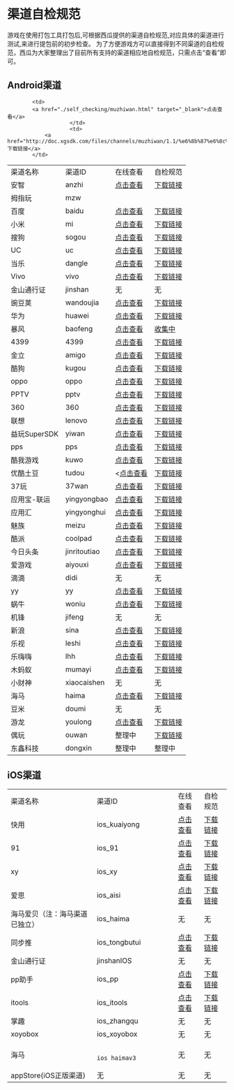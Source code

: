 # 渠道自检规范



游戏在使用打包工具打包后,可根据西瓜提供的渠道自检规范,对应具体的渠道进行测试,来进行提包前的初步检查。
为了方便游戏方可以直接得到不同渠道的自检规范，西瓜为大家整理出了目前所有支持的渠道相应地自检规范，只需点击“查看”即可。


## Android渠道

<table id="top1" >
<tr>
<td>
				渠道名称
			</td>

<td>
				渠道ID
			</td>
<td>
				在线查看
			</td>
			<td>
						自检规范
						</td>
</tr>
<tr>
<td>
				安智
			</td>
<td>
				anzhi
			</td>
<td>
						<a href="./self_checking/ananzhi.html" target="_blank">点击查看</a>	</td>
			</td>
<td>
				<a href="http://doc.xgsdk.com/files/channels/anzhi/1.1/%e5%ae%89%e6%99%ba%e6%b8%a0%e9%81%93%e8%87%aa%e6%a3%80%e8%a7%84%e8%8c%83.xls">下载链接</a>
			</td>
</tr>
<tr>
<td>
				拇指玩
			</td>
<td>
				mzw
			</td>

			<td>
			<a href="./self_checking/muzhiwan.html" target="_blank">点击查看</a>
						</td>
						<td>
				<a href="http://doc.xgsdk.com/files/channels/muzhiwan/1.1/%e6%8b%87%e6%8c%87%e7%8e%a9Android%e6%b8%b8%e6%88%8f%e6%b5%8b%e8%af%95%e7%94%a8%e4%be%8b.xls">下载链接</a>
			</td>
</tr>
<tr>
<td>
				百度
			</td>
<td>
				baidu
			</td>
			<td>
			<a href="./self_checking/baidu.html" target="_blank">点击查看</a>
						</td>  
<td>
				<a href="http://doc.xgsdk.com/files/channels/baidu/1.1/BaiduChecklist.xlsx">下载链接</a>
			</td>


</tr>
<tr>
<td>
				小米
			</td>
<td>
				mi
			</td>
			<td>
			<a href="./self_checking/xiaomi.html" target="_blank">点击查看</a>
						</td>
<td>
				<a href="http://doc.xgsdk.com/files/channels/mi/1.1/%d0%a1%c3%d7%c7%fe%b5%c0%d7%d4%bc%ec%b9%e6%b7%b6.xlsx">下载链接</a>
			</td>

</tr>
<tr>
<td>
				搜狗
			</td>
<td>
				sogou
			</td>
			<td>
			<a href="./self_checking/sougou.html" target="_blank">点击查看</a>
						</td>
<td>
				<a href="http://doc.xgsdk.com/files/channels/sogou/1.1/搜狗手游SDK自测文档.xlsx">下载链接</a>
			</td>

</tr>
<tr>
<td>
				UC
			</td>
<td>
				uc
			</td>
			<td>
			<a href="./self_checking/uc.html" target="_blank">点击查看</a>
						</td>
<td>
				<a href="http://doc.xgsdk.com/files/channels/uc/1.1.1/UcChecklist.xlsx">下载链接</a>
			</td>

</tr>
<tr>
<td>
				当乐
			</td>
<td>
				dangle
			</td>
			<td>
			<a href="./self_checking/dangle.html" target="_blank">点击查看</a>
						</td>
<td>
				<a href="http://doc.xgsdk.com/files/channels/dangle/1.1.1/安卓平台SDK4.0.3测试点用例.xls">下载链接</a>
			</td>

</tr>
<tr>
<td>
				Vivo
			</td>
<td>
				vivo
			</td>
			<td>
			<a href="./self_checking/vivo.html" target="_blank">点击查看</a>
						</td>
<td>
				<a href="http://doc.xgsdk.com/files/channels/vivo/1.1/VivoChecklist.xlsx">下载链接</a>
			</td>

</tr>
<tr>
<td>
				金山通行证
			</td>
<td>
				jinshan
			</td>

<td>
				无
			</td>
<td>
				无
			</td>

</tr>
<tr>
<td>
				豌豆荚
			</td>
<td>
				wandoujia
			</td>
			<td>
			<a href="./self_checking/wandoujia.html" target="_blank">点击查看</a>
						</td>
<td>
				<a href="http://doc.xgsdk.com/files/channels/wandoujia/1.1/%c7%fe%b5%c0%d7%d4%bc%ec%b9%e6%b7%b6-%cd%e3%b6%b9%bc%d4.xls">下载链接</a>
			</td>

</tr>
<tr>
<td>
				华为
			</td>
<td>
				huawei
			</td>
			<td>
			<a href="./self_checking/huaweiChecklist1.6.3.53.html" target="_blank">点击查看</a>
						</td>
<td>
				<a href="./self_checking/huaweiChecklist1.6.3.53.xlsx" target="_parent">下载链接</a>
			</td>

</tr>
<tr>
<td>
				暴风
			</td>
<td>
				baofeng
			</td>
			<td>
			<a href="#heading11">点击查看</a>
						</td>
<td>
				<a href="http://doc.xgsdk.com/files/channels/baofeng/1.1/BaofengChecklist.xlsx">收集中</a>
			</td>

</tr>
<tr>
<td>
				4399
			</td>
<td>
				4399
			</td>
			<td>
			<a href="./self_checking/4399.html" target="_blank">点击查看</a>
						</td>
<td>
				<a href="http://doc.xgsdk.com/files/channels/4399/1.1/4399checklist_20150506.zip">下载链接</a>
			</td>

</tr>
<tr>
<td>
				金立
			</td>
<td>
				amigo
			</td>
			<td>
			<a href="./self_checking/jinli.html" target="_blank">点击查看</a>
						</td>
<td>
				<a href="http://doc.xgsdk.com/files/channels/jingli/1.1.1/jinglichecklist.xls">下载链接</a>
			</td>

</tr>
<tr>
<td>
				酷狗
			</td>
<td>
				kugou
			</td>
			<td>
			<a href="./self_checking/kugou.html" target="_blank">点击查看</a>
						</td>
<td>
				<a href="http://doc.xgsdk.com/files/channels/kugou/5.2.3/（5.1.0以上版本）游戏充值SDK上线前用例.xlsx">下载链接</a>
			</td>

</tr>
<tr>
<td>
				oppo
			</td>
<td>
				oppo
			</td>
			<td>
			<a href="./self_checking/oppo.html" target="_blank">点击查看</a>
						</td>
<td>
				<a href="./self_checking/OppoChecklist.1.7.3.xlsx" target="_parent">下载链接</a>
			</td>

</tr>
<tr>
<td>
				PPTV
			</td>
<td>
				pptv
			</td>
			<td>
			<a href="./self_checking/PPTV.html" target="_blank">点击查看</a>
						</td>
<td>
				<a href="./self_checking/checking/PPTVchecking4.3.06.docx" target="_parent">下载链接</a>
			</td>

</tr>
<tr>
<td>
				360
			</td>
<td>
				360
			</td>
			<td>
			<a href="#heading17">点击查看</a>
						</td>
<td>
				<a href="http://doc.xgsdk.com/files/channels/360/1.1.1/社交带支付SDK测试用例.xlsx">下载链接</a>
			</td>

</tr>
<tr>
<td>
				联想
			</td>
<td>
				lenovo
			</td>
			<td>
			<a href="./self_checking/lenovo.html" target="_blank">点击查看</a>
						</td>
<td>
				<a href="http://doc.xgsdk.com/files/channels/lenovo/1.1/LenovChecklist-v2.3.xlsx">下载链接</a>
			</td>

</tr>
<tr>
<td>
				益玩SuperSDK
			</td>
<td>
				yiwan
			</td>
			<td>
			<a href="./self_checking/yiwan.html" target="_blank">点击查看</a>
						</td>
<td>
				<a href="http://doc.xgsdk.com/files/channels/yiwan/1.1.1/YiwanCheckTools.zip">下载链接</a>
			</td>

</tr>
<tr>
<td>
				pps
			</td>
<td>
				pps
			</td>
			<td>
			<a href="#heading20">点击查看</a>
						</td>
<td>
				<a href="http://doc.xgsdk.com/files/channels/pps/1.1.1/自测.zip">下载链接</a>
			</td>

</tr>
<tr>
<td>
				酷我游戏
			</td>
<td>
				kuwo
			</td>
			<td>
			<a href="#heading21">点击查看</a>
						</td>
<td>
				<a href="http://doc.xgsdk.com/files/channels/kuwo/1.1/KuwoChecklist.xlsx">下载链接</a>
			</td>

</tr>
<tr>
<td>
				优酷土豆
			</td>
<td>
				tudou
			</td>
			<td>
			<<a href="./self_checking/youku.html" target="_blank">点击查看</a>
						</td>
<td>
				<a href="http://doc.xgsdk.com/files/channels/tudou/1.1/优酷CP集成测试用例.xlsx">下载链接</a>
			</td>

</tr>
<tr>
<td>
				37玩
			</td>
<td>
				37wan
			</td>
			<td>
			<a href="#heading23">点击查看</a>
						</td>
<td>
				<a href="http://doc.xgsdk.com/files/channels/37wan/1.1/37wanChecklist.xls">下载链接</a>
			</td>

</tr>
<tr>
<td>
				应用宝-联运
			</td>
<td>
				yingyongbao
			</td>
			<td>
			<a href="#heading24">点击查看</a>
						</td>
<td>
				<a href="http://doc.xgsdk.com/files/channels/yingyongbao/1.1/自检规范 .xlsx">下载链接</a>
			</td>

</tr>
<tr>
<td>
				应用汇
			</td>
<td>
				yingyonghui
			</td>
			<td>
			<a href="#heading25">点击查看</a>
						</td>
<td>
				<a href="http://doc.xgsdk.com/files/channels/yingyonghui/1.1/yyh-checklist.docx">下载链接</a>
			</td>

</tr>
<tr>
<td>
				魅族
			</td>
<td>
				meizu
			</td>
			<td>
			<a href="./self_checking/meizu.html" target="_blank">点击查看</a>
						</td>
<td>
				<a href="http://doc.xgsdk.com/files/channels/meizu/1.1/MeizuChecklist.xlsx">下载链接</a>
			</td>

</tr>
<tr>
<td>
				酷派
			</td>
<td>
				coolpad
			</td>
			<td>
			<a href="./self_checking/kupai.html" target="_blank">点击查看</a>
						</td>
<td>
				<a href="http://doc.xgsdk.com/files/channels/coolpad/1.1/酷派测试用例--基本功能.xlsx">下载链接</a>
			</td>

</tr>
<tr>
<td>
				今日头条
			</td>
<td>
				jinritoutiao
			</td>
			<td>
			<a href="#heading28">点击查看</a>
						</td>
<td>
				<a href="http://doc.xgsdk.com/files/channels/jinritoutiao/1.1/自检规范 .xlsx">下载链接</a>
			</td>

</tr>
<tr>
<td>
				爱游戏
			</td>
<td>
				aiyouxi
			</td>
			<td>
			<a href="#heading29">点击查看</a>
						</td>
<td>
				<a href="http://180.96.63.69/Documents/test_standard.html">下载链接</a>
			</td>

</tr>
<tr>
<td>
				滴滴
			</td>
<td>
				didi
			</td>

<td>
				无
			</td>
			<td>
无
						</td>
</tr>
<tr>
<td>
				yy
			</td>
<td>
				yy
			</td>
			<td>
			<a href="#heading30">点击查看</a>
						</td>
<td>
				<a href="http://doc.xgsdk.com/files/channels/yy/1.1/yy自检规范.xlsx" target="_blank">下载链接</a>
			</td>

</tr>
<tr>
<td>
				蜗牛
			</td>
<td>
				woniu
			</td>
			<td>
			<a href="./self_checking/woniu.html" target="_blank">点击查看</a>
						</td>
<td>
				<a href="http://doc.xgsdk.com/files/channels/woniu/1.1/蜗牛自测文档.xlsx" target="_blank">下载链接</a>
			</td>

</tr>
<tr>
<td>
				机锋
			</td>
<td>
				jifeng
			</td>
			<td>
无
						</td>
<td>
				无
			</td>

</tr>
<tr>
<td>
				新浪
			</td>
<td>
				sina
			</td>
			<td>
			<a href="./self_checking/xinlang.html" target="_blank">点击查看</a>
						</td>
<td>
				<a href="http://doc.xgsdk.com/files/channels/sina/1.2.3_123/联运接入测试表(0918).xlsx">下载链接</a>
			</td>

</tr>
<tr>
<td>
				乐视
			</td>
<td>
				leshi
			</td>
			<td>
		<a href="./self_checking/leshi.html" target="_blank">点击查看</a>
						</td>
<td>
				<a href="http://doc.xgsdk.com/files/channels/leshi/1.1/乐视SDK测试用例 .xlsx">下载链接</a>
			</td>

</tr>
<tr>
<td>
				乐嗨嗨
			</td>
<td>
				lhh
			</td>
			<td>
			<a href="./self_checking/lehaihai.html" target="_blank">点击查看</a>
						</td>
<td>
				<a href="http://doc.xgsdk.com/files/channels/lhh/1.1/%E4%B9%90%E5%97%A8%E5%97%A8SDK%E6%B5%8B%E8%AF%95%E7%94%A8%E4%BE%8B.xls">下载链接</a>
			</td>

</tr>
<tr>
<td>
				木蚂蚁
			</td>
<td>
				mumayi
			</td>
			<td>
			<a href="#heading35">点击查看</a>
						</td>
<td>
				<a href="http://doc.xgsdk.com/files/channels/mumayi/1.3/木蚂蚁自测文档.zip">下载链接</a>
			</td>

</tr>
<tr>
<td>
				小财神
			</td>
<td>
				xiaocaishen
			</td>

<td>
				无
			</td>
<td>
				无
			</td>
</tr>
<tr>
<td>
				海马
			</td>
<td>
				haima
			</td>
			<td>
			<a href="./self_checking/haima.html" target="_blank">点击查看</a>
						</td>
<td>
				<a href="http://doc.xgsdk.com/files/channels/haima/1.1/海马测试用例.xlsx">下载链接</a>
			</td>

</a>
			</td>
</tr>
<tr>
<td>
				豆米
			</td>
<td>
				doumi
			</td>

<td>
				无
			</td>
<td>
				无
			</td>
</tr>
<tr>
<td>
				游龙
			</td>
<td>
				youlong
			</td>
			<td>
			<a href="./self_checking/youlong.html" target="_blank">点击查看</a>
						</td>
<td>
				<a target="_blank" href="http://doc.xgsdk.com/files/channels/youlong/1.3/SDK测试结果要求文档 - 试用版本.xls">下载链接</a>
			</td>

</tr>

<tr>
<td>偶玩</td>
<td>ouwan</td>
<td>整理中</td>
<td><a target="_blank" href="http://doc.xgsdk.com/data/wordpress_files/channels/ouwan/1.3/ouwantest150729.xls">下载链接</a>
</td>
</tr>

<tr>
<td>东鑫科技</td>
<td>dongxin</td>
<td>整理中</td>
<td>整理中
</td>
</tr>


</table>



## iOS渠道


<table id="top2">
<tr>
<td>
				渠道名称
			</td>
<td>
				渠道ID
			</td>

<td>
				在线查看
			</td>
<td>
				自检规范
			</td>

</tr>
<tr>
<td>
				快用
			</td>
<td>
				ios_kuaiyong
			</td>
			<td>
			<a href="#heading38">点击查看</a>
						</td>
<td>
				<a href="http://doc.xgsdk.com/files/channels/iOS/kuaiyong/1.1/7659游戏中心自测文档v2.1.pdf">下载链接</a>
			</td>

</tr>
<tr>
<td>
				91
			</td>
<td>
				ios_91
			</td>
			<td>
			<a href="#heading39">点击查看</a>
						</td>
<td>
				<a href="http://doc.xgsdk.com/files/channels/iOS/ios_91/1.1/91渠道自检规范.xlsx">下载链接</a>
			</td>

</tr>
<tr>
<td>
				xy
			</td>
<td>
				ios_xy
			</td>
			<td>
			<a href="#heading40">点击查看</a>
						</td>
<td>
				<a href="http://doc.xgsdk.com/files/channels/iOS/xy/1.1/xy渠道自检规范.xlsx">下载链接</a>
			</td>

</tr>
<tr>
<td>
				爱思
			</td>
<td>
				ios_aisi
			</td>
			<td>
			<a href="#heading41">点击查看</a>
						</td>
<td>
				<a href="http://doc.xgsdk.com/files/channels/iOS/aisi/1.1/aisi渠道自检规范.xlsx">下载链接</a>
			</td>

</tr>
<tr>
<td>
			海马爱贝（注：海马渠道已独立）
			</td>
<td>
				ios_haima
			</td>

<td>
				无
			</td>
<td>
				无
			</td>

</tr>
<tr>
<td>
				同步推
			</td>
<td>
				ios_tongbutui
			</td>
			<td>
			<a href="#heading42">点击查看</a>
						</td>
<td>
				<a href="http://doc.xgsdk.com/files/channels/iOS/tbt/1.1/tbt渠道自检规范.xlsx">下载链接</a>
			</td>

</tr>
<tr>
<td>
				金山通行证
			</td>
<td>
				jinshanIOS
			</td>

<td>
				无
			</td>
<td>
				无
			</td>
</tr>
<tr>
<td>
				pp助手
			</td>
<td>
				ios_pp
			</td>
			<td>
			<a href="#heading43">点击查看</a>
						</td>
<td>
				<a href="http://doc.xgsdk.com/files/channels/iOS/pp/1.1/pp渠道自检规范.xlsx">下载链接</a>
			</td>

</tr>
<tr>
<td>
				itools
			</td>
<td>
				ios_itools
			</td>
			<td>
			<a href="#heading44">点击查看</a>
						</td>
<td>
				<a href="http://doc.xgsdk.com/files/channels/iOS/itools/1.1/itools渠道自检规范.xlsx">下载链接</a>
			</td>

</tr>
<tr>
<td>
				掌趣
			</td>
<td>
				ios_zhangqu
			</td>

<td>
				无
			</td>
<td>
				无
			</td>

</tr>
<tr>
<td>
				xoyobox
			</td>
<td>
				ios_xoyobox
			</td>

<td>
				无
			</td>
<td>
				无
			</td>
</tr>
<tr>
<td>
				海马
			</td>
<td>

					ios_haimav3
</td>

<td>
			无
			</td>
			<td>
		无
						</td>
</tr>
<tr>
<td>
				appStore(iOS正版渠道)
			</td>
<td>无
			</td>

<td>无
			</td>
<td>无
			</td>
</tr>
</table>
